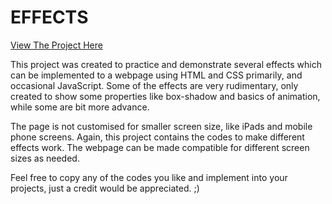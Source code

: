 # EFFECTS

[View The Project Here](https://farrukh-ahm.github.io/effects/)

This project was created to practice and demonstrate several effects which can be implemented to a webpage using HTML and CSS primarily, and occasional JavaScript. Some of the effects are very rudimentary, only created to show some properties like box-shadow and basics of animation, while some are bit more advance.

The page is not customised for smaller screen size, like iPads and mobile phone screens. Again, this project contains the codes to make different effects work. The webpage can be made compatible for different screen sizes as needed.

Feel free to copy any of the codes you like and implement into your projects, just a credit would be appreciated. ;)